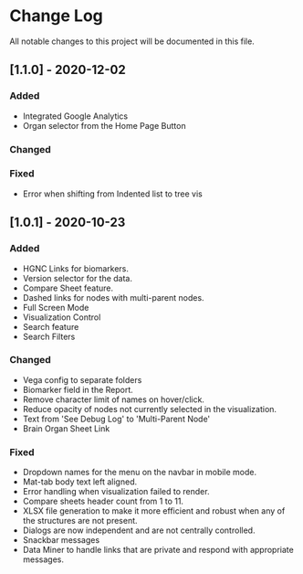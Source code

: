 # Change Log
All notable changes to this project will be documented in this file.

## [1.1.0] - 2020-12-02

### Added 
- Integrated Google Analytics
- Organ selector from the Home Page Button

### Changed

### Fixed
- Error when shifting from Indented list to tree vis

## [1.0.1] - 2020-10-23
 
### Added
- HGNC Links for biomarkers.
- Version selector for the data.
- Compare Sheet feature.
- Dashed links for nodes with multi-parent nodes.
- Full Screen Mode
- Visualization Control
- Search feature
- Search Filters

### Changed
- Vega config to separate folders
- Biomarker field in the Report.
- Remove character limit of names on hover/click.
- Reduce opacity of nodes not currently selected in the visualization.
- Text from 'See Debug Log' to 'Multi-Parent Node'
- Brain Organ Sheet Link

 
### Fixed
- Dropdown names for the menu on the navbar in mobile mode.
- Mat-tab body text left aligned.
- Error handling when visualization failed to render.
- Compare sheets header count from 1 to 11.
- XLSX file generation to make it more efficient and robust when any of the structures are not present.
- Dialogs are now independent and are not centrally controlled. 
- Snackbar messages
- Data Miner to handle links that are private and respond with appropriate messages.


 